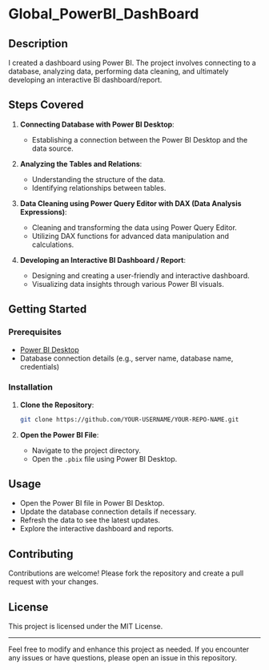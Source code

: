 # Global_PowerBI_DashBoard

## Description

I created a dashboard using Power BI. The project involves connecting to a database, analyzing data, performing data cleaning, and ultimately developing an interactive BI dashboard/report.

## Steps Covered

1. **Connecting Database with Power BI Desktop**:
    - Establishing a connection between the Power BI Desktop and the data source.

2. **Analyzing the Tables and Relations**:
    - Understanding the structure of the data.
    - Identifying relationships between tables.

3. **Data Cleaning using Power Query Editor with DAX (Data Analysis Expressions)**:
    - Cleaning and transforming the data using Power Query Editor.
    - Utilizing DAX functions for advanced data manipulation and calculations.

4. **Developing an Interactive BI Dashboard / Report**:
    - Designing and creating a user-friendly and interactive dashboard.
    - Visualizing data insights through various Power BI visuals.

## Getting Started

### Prerequisites

- [Power BI Desktop](https://powerbi.microsoft.com/desktop/)
- Database connection details (e.g., server name, database name, credentials)

### Installation

1. **Clone the Repository**:
    ```sh
    git clone https://github.com/YOUR-USERNAME/YOUR-REPO-NAME.git
    ```

2. **Open the Power BI File**:
    - Navigate to the project directory.
    - Open the `.pbix` file using Power BI Desktop.

## Usage

- Open the Power BI file in Power BI Desktop.
- Update the database connection details if necessary.
- Refresh the data to see the latest updates.
- Explore the interactive dashboard and reports.

## Contributing

Contributions are welcome! Please fork the repository and create a pull request with your changes.

## License

This project is licensed under the MIT License.

---

Feel free to modify and enhance this project as needed. If you encounter any issues or have questions, please open an issue in this repository.

